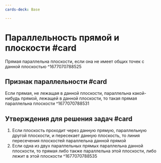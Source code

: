 ```yaml
---
cards-deck: Base

---
```


# Параллельность прямой и плоскости #card 
Прямая параллельна плоскости, если она не имеет общих точек с данной плоскостью
^1677070788525

## Признак параллельности #card
Если прямая, не лежащая в данной плоскости, параллельна какой-нибудь прямой, лежащей в данной плоскости, то такая прямая параллельна плоскости
^1677070788531

## Утверждения для решения задач #card 
1. Если плоскость проходит через данную прямую, параллельную другой плоскости, и пересекает данную плоскость, то линия пересечения плоскостей параллельна данной прямой
2. Если одна из двух параллельных прямых параллельна данной плоскости, то прямая либо также параллельна этой плоскости, либо лежит в этой плоскости
^1677070788535
